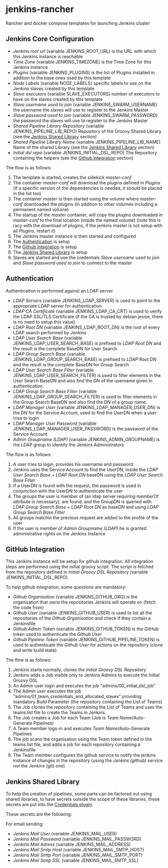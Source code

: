 # jenkins-rancher
Rancher and docker compose templates for launching Jenkins cluster

## Jenkins Core Configuration

* *Jenkins root url* (variable JENKINS_ROOT_URL) is the URL with which this Jenkins instance is reachable
* *Time Zone* (variable JENKINS_TIMEZONE) is the Time Zone for this Jenkins instance
* *Plugins* (variable JENKINS_PLUGINS) is the list of Plugins installed in addition to the base ones used by this template
* *Node Labels* (variable NODE_LABELS) specific labels to use on the Jenkins slaves created by this template
* *Slave executors* (variable SLAVE_EXECUTORS) number of executors to have on the slaves created by this template
* *Slave username used to join* (variable JENKINS_SWARM_USERNAME) the username the slaves will use to register to the Jenkins Master
* *Slave password used to join* (variable JENKINS_SWARM_PASSWORD) the password the slaves will use to register to the Jenkins Master
* *Shared Pipeline Library Repository* (variable JENKINS_PIPELINE_LIB_REPO) Repository of the Groovy Shared Library (see the [Jenkins Shared Library](#Jenkins-Shared-Library) section)
* *Shared Pipeline Library Name* (variable JENKINS_PIPELINE_LIB_NAME) Name of the shared Library (see the [Jenkins Shared Library](#Jenkins-Shared-Library) section)
* *Initial dsl repo* (variable JENKINS_INITIAL_DSL_REPO) The Repository containing the helpers (see the [Github Integration](#Github-Integration) section)

The flow is as follows:
1. The template is started, creates the sidekick *master-conf*
2. The container *master-conf* will download the plugins defined in *Plugins* (if a specific version of the dependencies is needed, it should be placed in the list too)
3. The container *master* is then started using the volume where *master-conf* downloaded the plugins (in addition to other volumes including a permanent named volume)
4. The startup of the *master* container, will copy the plugins downloaded in *master-conf* to the final location (inside the named volume) (note this is racy with the download of plugins, if the jenkins master is not setup with all *Plugins*, restart it)
5. The Jenkins master instance is then started and configured
6. The [Authentication](#Authentication) is setup
7. The [Github Integration](#Github-Integration) is setup
8. The [Jenkins Shared Library](#Jenkins-Shared-Library) is setup
9. Slaves are started and use the credentials *Slave username used to join* and *Slave password used to join* to connect to the master

## Authentication<a name="Authentication"></a>

Authentication is performed against an LDAP server.

* *LDAP Servers* (variable JENKINS_LDAP_SERVER) is used to point to the appropriate LDAP server for authentication
* *LDAP CA Certificate* (variable JENKINS_LDAP_CA_CRT) is used to verify the LDAP SSL/TLS Certificate (if the CA is trusted by debian jessie, there is no need to setup this value)
* *LDAP Root DN* (variable JENKINS_LDAP_ROOT_DN) is the root of every LDAP search performed by Jenkins
* *LDAP User Search Base* (variable JENKINS_LDAP_USER_SEARCH_BASE) is prefixed to *LDAP Root DN* and the result is the complete BaseDN for User Search
* *LDAP Group Search Base* (variable JENKINS_LDAP_GROUP_SEARCH_BASE) is prefixed to *LDAP Root DN* and the result is the complete BaseDN for Group Search
* *LDAP User Search Base Filter* (variable JENKINS_LDAP_USER_SEARCH_FILTER) is used to filter elements in the User Search BaseDN and also find the DN of the username given in authentication.
* *LDAP Group Search Base Filter* (variable JENKINS_LDAP_GROUP_SEARCH_FILTER) is used to filter elements in the Group Search BaseDN and also find the DN of a group name.
* *LDAP Manager User* (variable JENKINS_LDAP_MANAGER_USER_DN) is the DN for the Service Account, used to find the UserDN when a user tries to login
* *LDAP Manager User Password* (variable JENKINS_LDAP_MANAGER_USER_PASSWORD) is the password of the Service Account
* *Admin Groupname (LDAP)* (variable JENKINS_ADMIN_GROUPNAME) is the LDAP group to identify the Jenkins Administrators

The flow is as follows:

1. A user tries to login, provides his username and password.
2. Jenkins uses the Service Account to find the UserDN, inside the *LDAP User Search Base* + *LDAP Root DN* baseDN using the *LDAP User Search Base Filter*
3. If a UserDN is found with the request, the password is used in conjunction with the UserDN to authenticate the user
4. The groups the user is member of (an ldap server requiring memberOf attribute is necessary), are found, and the GroupDN is queried with *LDAP Group Search Base* + *LDAP Root DN* as baseDN and using *LDAP Group Search Base Filter*
5. All groups matchin the previous request are added to the profile of the user
6. If the user is member of *Admin Groupname (LDAP)* he is granted administrative rights on the Jenkins Instance

## GitHub Integration<a name="Github-Integration"></a>

This Jenkins instance will be setup for github integration. All integration steps are performed using the initial groovy script.
The script is fetched from the repository defined in *Initial Groovy DSL Repository* (variable JENKINS_INITIAL_DSL_REPO).

To help github integration, some questions are mandatory:

* *Github Organisation* (variable JENKINS_GITHUB_ORG) is the organisation that owns the repositories Jenkins will operate on (fetch the code from)
* *Github User* (variable JENKINS_GITHUB_USER) is used to list all the repositories of the *Github Organisation* and check if they contain a Jenkinsfile
* *Github Admin Token* (variable JENKINS_GITHUB_TOKEN) is the GitHub token used to authenticate the *Github User*
* *Github Pipeline Token* (variable JENKINS_GITHUB_PIPELINE_TOKEN) is used to authenticate the *Github User* for actions on the repository (clone and write build state)

The flow is as follows:

1. Jenkins starts normally, clones the *Initial Groovy DSL Repository*
2. Jenkins adds a Job visible only to Jenkins Admins to execute the Initial Groovy DSL
4. An Admin user login and executes the job "admins/00_initial_dsl_job"
3. The Admin user executes the job "admins/01_team_credentials_and_allocated_slaves" providing mandatory Build Parameter (the repository containing the List of Teams)
4. The Job clones the repository containing the List of Teams and uses the teams.list file to create the Teams in Jenkins
5. The Job creates a Job for each Team (Job is *Team Name*/Auto-Generate Pipelines)
6. A Team member logs-in and executes *Team Name*/Auto-Generate Pipelines
7. The job scans the organisation using the Team token defined in the teams.list file, and adds a job for each repository containing a Jenkinsfile
8. The Team member configures the github service to notify the jenkins instance of changes in the repository (using the *Jenkins (github)* service not the *Jenkins (git)* one)

## Jenkins Shared Library<a name="Jenkins-Shared-Library"></a>

To help the creation of pipelines, some parts can be factored out using shared libraries, to have secrets outside the scope of these libraries, these secrets are put into the [Credentials plugin](https://wiki.jenkins-ci.org/display/JENKINS/Credentials+Plugin).

These secrets are the following:

For email sending:

* *Jenkins Mail User* (variable JENKINS_MAIL_USER)
* *Jenkins Mail Password* (variable JENKINS_MAIL_PASSWORD)
* *Jenkins Mail Adress* (variable JENKINS_MAIL_ADDRESS)
* *Jenkins Mail Smtp Host* (variable JENKINS_MAIL_SMTP_HOST)
* *Jenkins Mail Smtp Port* (variable JENKINS_MAIL_SMTP_PORT)
* *Jenkins Mail Smtp SSL* (variable JENKINS_MAIL_SMTP_SSL)
